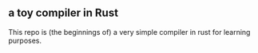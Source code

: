 ## a toy compiler in Rust

This repo is (the beginnings of) a very simple compiler in rust for learning purposes.

